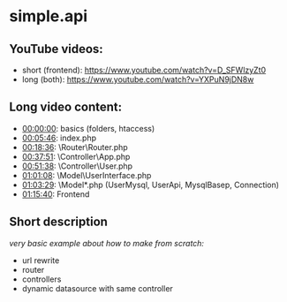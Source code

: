 # simple.api

## YouTube videos: 
* short (frontend): https://www.youtube.com/watch?v=D_SFWlzyZt0
* long (both): https://www.youtube.com/watch?v=YXPuN9jDN8w

## Long video content:
* [00:00:00](https://youtu.be/YXPuN9jDN8w?t=1s): basics (folders, htaccess)
* [00:05:46](https://youtu.be/YXPuN9jDN8w?t=5m46s): index.php
* [00:18:36](https://youtu.be/YXPuN9jDN8w?t=18m36s): \Router\Router.php
* [00:37:51](https://youtu.be/YXPuN9jDN8w?t=37m51s): \Controller\App.php
* [00:51:38](https://youtu.be/YXPuN9jDN8w?t=51m38s): \Controller\User.php
* [01:01:08](https://youtu.be/YXPuN9jDN8w?t=1h1m8s): \Model\UserInterface.php
* [01:03:29](https://youtu.be/YXPuN9jDN8w?t=1h3m29s): \Model\*.php (UserMysql, UserApi, MysqlBasep, Connection)
* [01:15:40](https://youtu.be/YXPuN9jDN8w?t=1h15m40s): Frontend


## Short description

*very basic example about how to make from scratch:*

* url rewrite
* router
* controllers
* dynamic datasource with same controller
